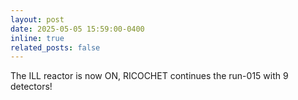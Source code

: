 ```yaml
---
layout: post
date: 2025-05-05 15:59:00-0400
inline: true
related_posts: false
---
```


The ILL reactor is now ON, RICOCHET continues the run-015 with 9 detectors!